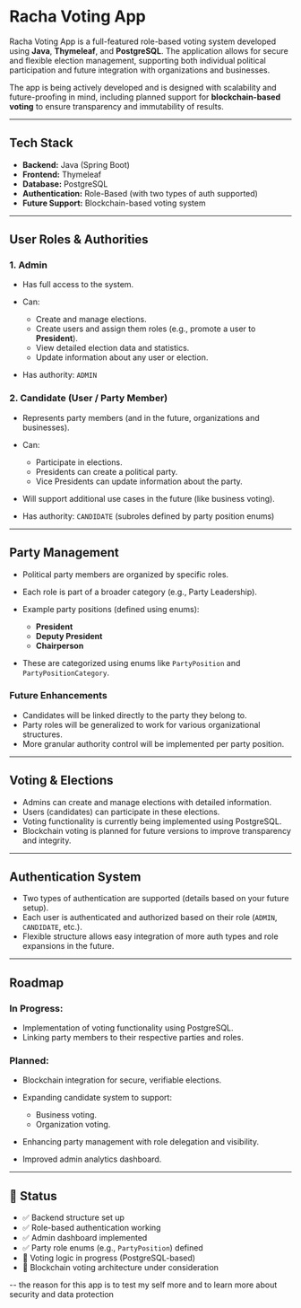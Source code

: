 # Racha Voting App

Racha Voting App is a full-featured role-based voting system developed using **Java**, **Thymeleaf**, and **PostgreSQL**. The application allows for secure and flexible election management, supporting both individual political participation and future integration with organizations and businesses.

The app is being actively developed and is designed with scalability and future-proofing in mind, including planned support for **blockchain-based voting** to ensure transparency and immutability of results.

---

## Tech Stack

* **Backend:** Java (Spring Boot)
* **Frontend:** Thymeleaf
* **Database:** PostgreSQL
* **Authentication:** Role-Based (with two types of auth supported)
* **Future Support:** Blockchain-based voting system

---

## User Roles & Authorities

### 1. **Admin**

* Has full access to the system.
* Can:

  * Create and manage elections.
  * Create users and assign them roles (e.g., promote a user to **President**).
  * View detailed election data and statistics.
  * Update information about any user or election.
* Has authority: `ADMIN`

### 2. **Candidate (User / Party Member)**

* Represents party members (and in the future, organizations and businesses).
* Can:

  * Participate in elections.
  * Presidents can create a political party.
  * Vice Presidents can update information about the party.
* Will support additional use cases in the future (like business voting).
* Has authority: `CANDIDATE` (subroles defined by party position enums)

---

## Party Management

* Political party members are organized by specific roles.
* Each role is part of a broader category (e.g., Party Leadership).
* Example party positions (defined using enums):

  * **President**
  * **Deputy President**
  * **Chairperson**
* These are categorized using enums like `PartyPosition` and `PartyPositionCategory`.

### Future Enhancements

* Candidates will be linked directly to the party they belong to.
* Party roles will be generalized to work for various organizational structures.
* More granular authority control will be implemented per party position.

---

## Voting & Elections

* Admins can create and manage elections with detailed information.
* Users (candidates) can participate in these elections.
* Voting functionality is currently being implemented using PostgreSQL.
* Blockchain voting is planned for future versions to improve transparency and integrity.

---

## Authentication System

* Two types of authentication are supported (details based on your future setup).
* Each user is authenticated and authorized based on their role (`ADMIN`, `CANDIDATE`, etc.).
* Flexible structure allows easy integration of more auth types and role expansions in the future.

---

## Roadmap

### In Progress:

* Implementation of voting functionality using PostgreSQL.
* Linking party members to their respective parties and roles.

### Planned:

* Blockchain integration for secure, verifiable elections.
* Expanding candidate system to support:

  * Business voting.
  * Organization voting.
* Enhancing party management with role delegation and visibility.
* Improved admin analytics dashboard.

---

## 📌 Status

* ✅ Backend structure set up
* ✅ Role-based authentication working
* ✅ Admin dashboard implemented
* ✅ Party role enums (e.g., `PartyPosition`) defined
* 🔧 Voting logic in progress (PostgreSQL-based)
* 🧠 Blockchain voting architecture under consideration

--
the reason for this app is to test my self more and to learn more about security and data protection